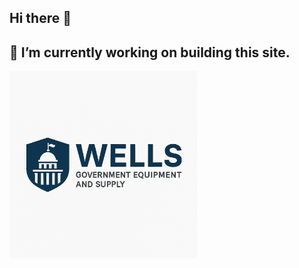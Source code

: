 ## Hi there 👋
## 🔭 I’m currently working on building this site.

<img src="Wells Government Equipment and Supply Logo.png" alt="Wells Government Equipment and Supply Logo" style="max-width: 300px; height: auto;">

<!--
**WellsGovSupply/WellsGovSupply** is a ✨ _special_ ✨ repository because its `README.md` (this file) appears on your GitHub profile.

Here are some ideas to get you started:

- 🔭 I’m currently working on ...
- 🌱 I’m currently learning ...
- 👯 I’m looking to collaborate on ...
- 🤔 I’m looking for help with ...
- 💬 Ask me about ...
- 📫 How to reach me: ...
- 😄 Pronouns: ...
- ⚡ Fun fact: ...
-->
